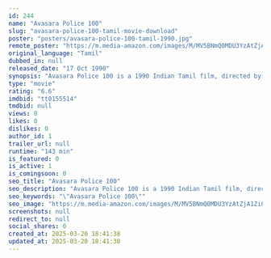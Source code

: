 ```yaml
---
id: 244
name: "Avasara Police 100"
slug: "avasara-police-100-tamil-movie-download"
poster: "posters/avasara-police-100-tamil-1990.jpg"
remote_poster: "https://m.media-amazon.com/images/M/MV5BNmQ0MDU3YzAtZjA1Zi00ZGUzLTk2YzEtODM4Y2QwNmU4ZDYyXkEyXkFqcGc@._V1_SX300.jpg"
original_language: "Tamil"
dubbed_in: null
released_date: "17 Oct 1990"
synopsis: "Avasara Police 100 is a 1990 Indian Tamil film, directed by \"WriterK. Bhagyaraj\" and produced by ,The film stars \"K. Bhagyaraj, M. G. Ramachandran, Gouthami\" in lead roles. The film."
type: "movie"
rating: "6.6"
imdbid: "tt0155514"
tmdbid: null
views: 0
likes: 0
dislikes: 0
author_id: 1
trailer_url: null
runtime: "143 min"
is_featured: 0
is_active: 1
is_comingsoon: 0
seo_title: "Avasara Police 100"
seo_description: "Avasara Police 100 is a 1990 Indian Tamil film, directed by \"WriterK. Bhagyaraj\" and produced by ,The film stars \"K. Bhagyaraj, M. G. Ramachandran, Gouthami\" in lead roles. The film."
seo_keywords: "\"Avasara Police 100\""
seo_image: "https://m.media-amazon.com/images/M/MV5BNmQ0MDU3YzAtZjA1Zi00ZGUzLTk2YzEtODM4Y2QwNmU4ZDYyXkEyXkFqcGc@._V1_SX300.jpg"
screenshots: null
redirect_to: null
social_shares: 0
created_at: 2025-03-20 18:41:38
updated_at: 2025-03-20 18:41:38
---
```


